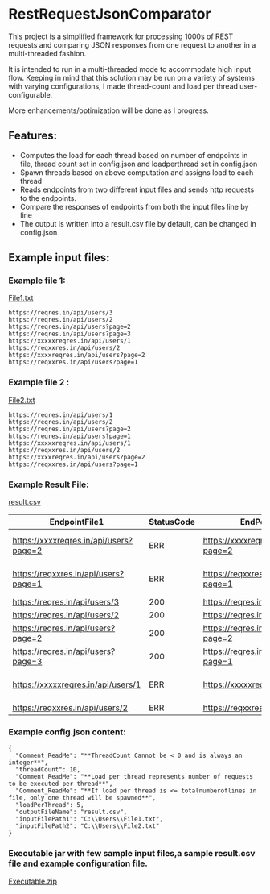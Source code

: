 
# RestRequestJsonComparator

This project is a simplified framework for processing 1000s of REST requests and comparing JSON responses from one request to another in a multi-threaded fashion.

It is intended to run in a multi-threaded mode to accommodate high input flow. Keeping in mind that this solution may be run on a variety of systems with varying configurations, I made thread-count and load per thread user-configurable.

More enhancements/optimization will be done as I progress.

## Features:

- Computes the load for each thread based on number of endpoints in file, thread count set in config.json and loadperthread set in config.json
- Spawn threads based on above computation and assigns load to each thread
- Reads endpoints from two different input files and sends http requests to the endpoints.
- Compare the responses of endpoints from both the input files line by line
- The output is written into a result.csv file by default, can be changed in config.json

## Example input files:

### Example file 1:

[File1.txt](https://github.com/raghavendraanegundi/RestRequestJsonComparator/files/7229572/File1.txt)

    https://reqres.in/api/users/3
    https://reqres.in/api/users/2
    https://reqres.in/api/users?page=2
    https://reqres.in/api/users?page=3
    https://xxxxxreqres.in/api/users/1
    https://reqxxres.in/api/users/2
    https://xxxxreqres.in/api/users?page=2
    https://reqxxres.in/api/users?page=1



### Example file 2 :

[File2.txt](https://github.com/raghavendraanegundi/RestRequestJsonComparator/files/7229575/File2.txt)

    https://reqres.in/api/users/1
    https://reqres.in/api/users/2
    https://reqres.in/api/users?page=2
    https://reqres.in/api/users?page=1
    https://xxxxxreqres.in/api/users/1
    https://reqxxres.in/api/users/2
    https://xxxxreqres.in/api/users?page=2
    https://reqxxres.in/api/users?page=1

### Example Result File:

[result.csv](https://github.com/raghavendraanegundi/RestRequestJsonComparator/files/7229576/result.csv)

|EndpointFile1                         |StatusCode|EndPointFile2                         |StatusCode|TestStatus|Add_Info                              |
|--------------------------------------|----------|--------------------------------------|----------|----------|--------------------------------------|
|https://xxxxreqres.in/api/users?page=2|ERR       |https://xxxxreqres.in/api/users?page=2|ERR       |Error     |No such host is known (xxxxreqres.in) |
|https://reqxxres.in/api/users?page=1  |ERR       |https://reqxxres.in/api/users?page=1  |ERR       |Error     |No such host is known (reqxxres.in)   |
|https://reqres.in/api/users/3         |200       |https://reqres.in/api/users/1         |200       |NOT_EQUALS|                                      |
|https://reqres.in/api/users/2         |200       |https://reqres.in/api/users/2         |200       |EQUALS    |                                      |
|https://reqres.in/api/users?page=2    |200       |https://reqres.in/api/users?page=2    |200       |EQUALS    |                                      |
|https://reqres.in/api/users?page=3    |200       |https://reqres.in/api/users?page=1    |200       |NOT_EQUALS|                                      |
|https://xxxxxreqres.in/api/users/1    |ERR       |https://xxxxxreqres.in/api/users/1    |ERR       |Error     |No such host is known (xxxxxreqres.in)|
|https://reqxxres.in/api/users/2       |ERR       |https://reqxxres.in/api/users/2       |ERR       |Error     |reqxxres.in                           |

### Example config.json content:

    {
      "Comment_ReadMe": "**ThreadCount Cannot be < 0 and is always an integer**",
      "threadCount": 10,
      "Comment_ReadMe": "**Load per thread represents number of requests to be executed per thread**",
      "Comment_ReadMe": "**If load per thread is <= totalnumberoflines in file, only one thread will be spawned**",
      "loadPerThread": 5,
      "outputFileName": "result.csv",
      "inputFilePath1": "C:\\Users\\File1.txt",
      "inputFilePath2": "C:\\Users\\File2.txt"
    }

### Executable jar with few sample input files,a sample result.csv file and example configuration file.

[Executable.zip](https://github.com/raghavendraanegundi/RestRequestJsonComparator/files/7229866/Executable.zip)





